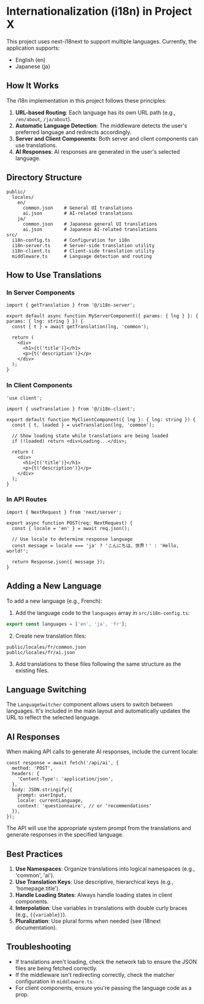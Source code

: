# Internationalization (i18n) in Project X

This project uses next-i18next to support multiple languages. Currently, the application supports:

- English (en)
- Japanese (ja)

## How It Works

The i18n implementation in this project follows these principles:

1. **URL-based Routing**: Each language has its own URL path (e.g., `/en/about`, `/ja/about`).
2. **Automatic Language Detection**: The middleware detects the user's preferred language and redirects accordingly.
3. **Server and Client Components**: Both server and client components can use translations.
4. **AI Responses**: AI responses are generated in the user's selected language.

## Directory Structure

```
public/
  locales/
    en/
      common.json    # General UI translations
      ai.json        # AI-related translations
    ja/
      common.json    # Japanese general UI translations
      ai.json        # Japanese AI-related translations
src/
  i18n-config.ts     # Configuration for i18n
  i18n-server.ts     # Server-side translation utility
  i18n-client.ts     # Client-side translation utility
  middleware.ts      # Language detection and routing
```

## How to Use Translations

### In Server Components

```tsx
import { getTranslation } from '@/i18n-server';

export default async function MyServerComponent({ params: { lng } }: { params: { lng: string } }) {
  const { t } = await getTranslation(lng, 'common');

  return (
    <div>
      <h1>{t('title')}</h1>
      <p>{t('description')}</p>
    </div>
  );
}
```

### In Client Components

```tsx
'use client';

import { useTranslation } from '@/i18n-client';

export default function MyClientComponent({ lng }: { lng: string }) {
  const { t, loaded } = useTranslation(lng, 'common');

  // Show loading state while translations are being loaded
  if (!loaded) return <div>Loading...</div>;

  return (
    <div>
      <h1>{t('title')}</h1>
      <p>{t('description')}</p>
    </div>
  );
}
```

### In API Routes

```tsx
import { NextRequest } from 'next/server';

export async function POST(req: NextRequest) {
  const { locale = 'en' } = await req.json();

  // Use locale to determine response language
  const message = locale === 'ja' ? 'こんにちは、世界！' : 'Hello, world!';

  return Response.json({ message });
}
```

## Adding a New Language

To add a new language (e.g., French):

1. Add the language code to the `languages` array in `src/i18n-config.ts`:

```ts
export const languages = ['en', 'ja', 'fr'];
```

2. Create new translation files:

```
public/locales/fr/common.json
public/locales/fr/ai.json
```

3. Add translations to these files following the same structure as the existing files.

## Language Switching

The `LanguageSwitcher` component allows users to switch between languages. It's included in the main layout and automatically updates the URL to reflect the selected language.

## AI Responses

When making API calls to generate AI responses, include the current locale:

```tsx
const response = await fetch('/api/ai', {
  method: 'POST',
  headers: {
    'Content-Type': 'application/json',
  },
  body: JSON.stringify({
    prompt: userInput,
    locale: currentLanguage,
    context: 'questionnaire', // or 'recommendations'
  }),
});
```

The API will use the appropriate system prompt from the translations and generate responses in the specified language.

## Best Practices

1. **Use Namespaces**: Organize translations into logical namespaces (e.g., 'common', 'ai').
2. **Use Translation Keys**: Use descriptive, hierarchical keys (e.g., 'homepage.title').
3. **Handle Loading States**: Always handle loading states in client components.
4. **Interpolation**: Use variables in translations with double curly braces (e.g., `{{variable}}`).
5. **Pluralization**: Use plural forms when needed (see i18next documentation).

## Troubleshooting

- If translations aren't loading, check the network tab to ensure the JSON files are being fetched correctly.
- If the middleware isn't redirecting correctly, check the matcher configuration in `middleware.ts`.
- For client components, ensure you're passing the language code as a prop.
